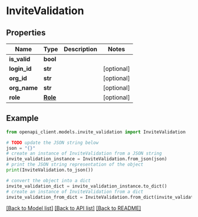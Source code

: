 # InviteValidation


## Properties

Name | Type | Description | Notes
------------ | ------------- | ------------- | -------------
**is_valid** | **bool** |  | 
**login_id** | **str** |  | [optional] 
**org_id** | **str** |  | [optional] 
**org_name** | **str** |  | [optional] 
**role** | [**Role**](Role.md) |  | [optional] 

## Example

```python
from openapi_client.models.invite_validation import InviteValidation

# TODO update the JSON string below
json = "{}"
# create an instance of InviteValidation from a JSON string
invite_validation_instance = InviteValidation.from_json(json)
# print the JSON string representation of the object
print(InviteValidation.to_json())

# convert the object into a dict
invite_validation_dict = invite_validation_instance.to_dict()
# create an instance of InviteValidation from a dict
invite_validation_from_dict = InviteValidation.from_dict(invite_validation_dict)
```
[[Back to Model list]](../README.md#documentation-for-models) [[Back to API list]](../README.md#documentation-for-api-endpoints) [[Back to README]](../README.md)


